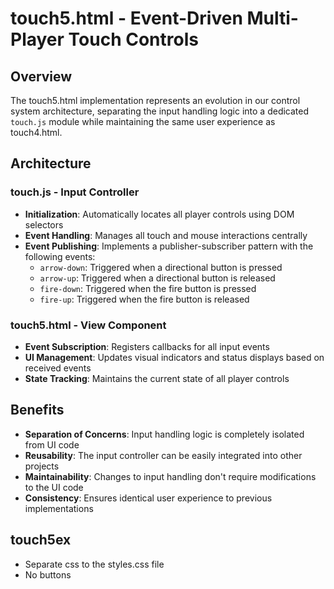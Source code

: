 # touch5.html - Event-Driven Multi-Player Touch Controls

## Overview

The touch5.html implementation represents an evolution in our control system architecture, separating the input handling logic into a dedicated `touch.js` module while maintaining the same user experience as touch4.html.

## Architecture

### touch.js - Input Controller

- **Initialization**: Automatically locates all player controls using DOM selectors
- **Event Handling**: Manages all touch and mouse interactions centrally
- **Event Publishing**: Implements a publisher-subscriber pattern with the following events:
  - `arrow-down`: Triggered when a directional button is pressed
  - `arrow-up`: Triggered when a directional button is released
  - `fire-down`: Triggered when the fire button is pressed
  - `fire-up`: Triggered when the fire button is released

### touch5.html - View Component

- **Event Subscription**: Registers callbacks for all input events
- **UI Management**: Updates visual indicators and status displays based on received events
- **State Tracking**: Maintains the current state of all player controls

## Benefits

- **Separation of Concerns**: Input handling logic is completely isolated from UI code
- **Reusability**: The input controller can be easily integrated into other projects
- **Maintainability**: Changes to input handling don't require modifications to the UI code
- **Consistency**: Ensures identical user experience to previous implementations

## touch5ex

- Separate css to the styles.css file
- No buttons